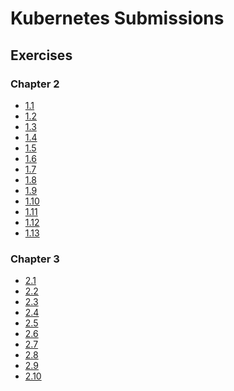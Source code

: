 # Kubernetes Submissions

## Exercises

### Chapter 2

- [1.1](https://github.com/SakuJuuH/kubernetesSubmissions/tree/1.1/log-output)
- [1.2](https://github.com/SakuJuuH/kubernetesSubmissions/tree/1.2/todo-app)
- [1.3](https://github.com/SakuJuuH/kubernetesSubmissions/tree/1.3/log-output)
- [1.4](https://github.com/SakuJuuH/kubernetesSubmissions/tree/1.4/todo-app)
- [1.5](https://github.com/SakuJuuH/kubernetesSubmissions/tree/1.5/todo-app)
- [1.6](https://github.com/SakuJuuH/kubernetesSubmissions/tree/1.6/todo-app)
- [1.7](https://github.com/SakuJuuH/kubernetesSubmissions/tree/1.7/log-output)
- [1.8](https://github.com/SakuJuuH/kubernetesSubmissions/tree/1.8/todo-app)
- [1.9](https://github.com/SakuJuuH/kubernetesSubmissions/tree/1.9/ping-pong)
- [1.10](https://github.com/SakuJuuH/kubernetesSubmissions/tree/1.10/log-output)
- [1.11](https://github.com/SakuJuuH/kubernetesSubmissions/tree/1.11/)
- [1.12](https://github.com/SakuJuuH/kubernetesSubmissions/tree/1.12/todo-app)
- [1.13](https://github.com/SakuJuuH/kubernetesSubmissions/tree/1.13/todo-app)

### Chapter 3

- [2.1](https://github.com/SakuJuuH/kubernetesSubmissions/tree/2.1/log-output)
- [2.2](https://github.com/SakuJuuH/kubernetesSubmissions/tree/2.2/todo-app)
- [2.3](https://github.com/SakuJuuH/kubernetesSubmissions/tree/2.3/)
- [2.4](https://github.com/SakuJuuH/kubernetesSubmissions/tree/2.4/)
- [2.5]() 
- [2.6]()
- [2.7]()
- [2.8]() 
- [2.9]()
- [2.10]()